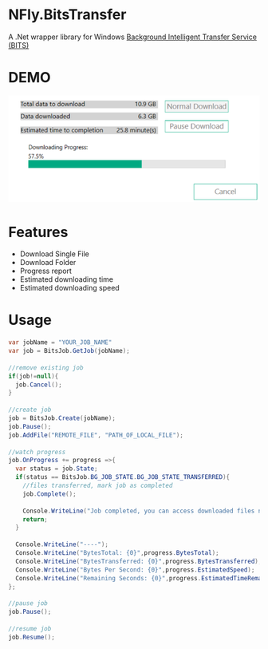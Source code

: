 # NFly.BitsTransfer
A .Net wrapper library for Windows [Background Intelligent Transfer Service (BITS) ](https://msdn.microsoft.com/en-us/library/aa362708%28v=vs.85%29.aspx)

# DEMO
![DEMO](./Capture.PNG)

# Features
- Download Single File
- Download Folder
- Progress report
- Estimated downloading time
- Estimated downloading speed

# Usage
```cs
var jobName = "YOUR_JOB_NAME"
var job = BitsJob.GetJob(jobName);

//remove existing job
if(job!=null){
  job.Cancel();  
}

//create job
job = BitsJob.Create(jobName);
job.Pause();
job.AddFile("REMOTE_FILE", "PATH_OF_LOCAL_FILE");

//watch progress
job.OnProgress += progress =>{
  var status = job.State;
  if(status == BitsJob.BG_JOB_STATE.BG_JOB_STATE_TRANSFERRED){
    //files transferred, mark job as completed
    job.Complete();

    Console.WriteLine("Job completed, you can access downloaded files now.");
    return;
  }

  Console.WriteLine("----");
  Console.WriteLine("BytesTotal: {0}",progress.BytesTotal);
  Console.WriteLine("BytesTransferred: {0}",progress.BytesTransferred);
  Console.WriteLine("Bytes Per Second: {0}",progress.EstimatedSpeed);
  Console.WriteLine("Remaining Seconds: {0}",progress.EstimatedTimeRemaining);
};

//pause job
job.Pause();

//resume job
job.Resume();
```
